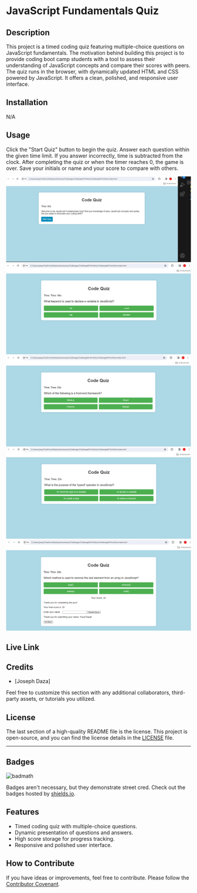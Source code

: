 # JavaScript Fundamentals Quiz

## Description

This project is a timed coding quiz featuring multiple-choice questions on JavaScript fundamentals. The motivation behind building this project is to provide coding boot camp students with a tool to assess their understanding of JavaScript concepts and compare their scores with peers. The quiz runs in the browser, with dynamically updated HTML and CSS powered by JavaScript. It offers a clean, polished, and responsive user interface.

## Installation

N/A

## Usage

Click the "Start Quiz" button to begin the quiz. Answer each question within the given time limit. If you answer incorrectly, time is subtracted from the clock. After completing the quiz or when the timer reaches 0, the game is over. Save your initials or name and your score to compare with others.

![alt text](assets/001.png)
![alt text](assets/002.png)
![alt text](assets/003.png)
![alt text](assets/004.png)
![alt text](assets/005.png)

## Live Link


## Credits

- [Joseph Daza]

Feel free to customize this section with any additional collaborators, third-party assets, or tutorials you utilized.

## License

The last section of a high-quality README file is the license. This project is open-source, and you can find the license details in the [LICENSE](LICENSE) file.

---

## Badges

![badmath](https://img.shields.io/github/languages/top/lernantino/badmath)

Badges aren't necessary, but they demonstrate street cred. Check out the badges hosted by [shields.io](https://shields.io/).

## Features

- Timed coding quiz with multiple-choice questions.
- Dynamic presentation of questions and answers.
- High score storage for progress tracking.
- Responsive and polished user interface.

## How to Contribute

If you have ideas or improvements, feel free to contribute. Please follow the [Contributor Covenant](https://www.contributor-covenant.org/).




